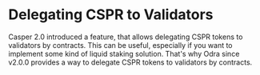 # Delegating CSPR to Validators
Casper 2.0 introduced a feature, that allows delegating CSPR tokens to validators by contracts.
This can be useful, especially if you want to implement some kind of liquid staking solution.
That's why Odra since v2.0.0 provides a way to delegate CSPR tokens to validators by contracts.

